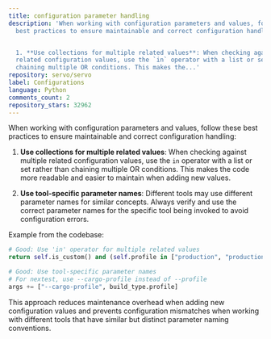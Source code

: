 ```yaml
---
title: configuration parameter handling
description: 'When working with configuration parameters and values, follow these
  best practices to ensure maintainable and correct configuration handling:


  1. **Use collections for multiple related values**: When checking against multiple
  related configuration values, use the `in` operator with a list or set rather than
  chaining multiple OR conditions. This makes the...'
repository: servo/servo
label: Configurations
language: Python
comments_count: 2
repository_stars: 32962
---
```


When working with configuration parameters and values, follow these best practices to ensure maintainable and correct configuration handling:

1. **Use collections for multiple related values**: When checking against multiple related configuration values, use the `in` operator with a list or set rather than chaining multiple OR conditions. This makes the code more readable and easier to maintain when adding new values.

2. **Use tool-specific parameter names**: Different tools may use different parameter names for similar concepts. Always verify and use the correct parameter names for the specific tool being invoked to avoid configuration errors.

Example from the codebase:
```python
# Good: Use 'in' operator for multiple related values
return self.is_custom() and (self.profile in ["production", "production-stripped"])

# Good: Use tool-specific parameter names
# For nextest, use --cargo-profile instead of --profile
args += ["--cargo-profile", build_type.profile]
```

This approach reduces maintenance overhead when adding new configuration values and prevents configuration mismatches when working with different tools that have similar but distinct parameter naming conventions.